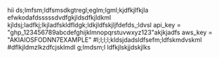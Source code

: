 hii
ds;lmfsm;ldfsmsdkgtregl;eglm;lgml;kjdfkjlfkjla
efwkodafdsssssdvdfgkjldsdfkjldkml
kjldsj;ladfkj;lkjladfskldfldgk;ldkjldfskjljfdefds,;ldvsl
api_key = "ghp_123456789abcdefghijklmnopqrstuvwxyz123"akjkjadfs
aws_key = "AKIAIOSFODNN7EXAMPLE"
#l;l;l;l;kldsjdadsldfsefm;ldfskmdvskml
#dflkjldmzlkzdfcjsklmdl
g;lmdsm;l
ldfkjlskjjdskjlks
